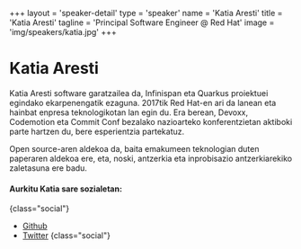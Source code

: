 +++
layout = 'speaker-detail'
type = 'speaker'
name = 'Katia Aresti'
title = 'Katia Aresti'
tagline = 'Principal Software Engineer @ Red Hat'
image = 'img/speakers/katia.jpg'
+++

# Katia Aresti

Katia Aresti software garatzailea da, Infinispan eta Quarkus proiektuei egindako ekarpenengatik ezaguna. 2017tik Red Hat-en ari da lanean eta hainbat enpresa teknologikotan lan egin du. Era berean, Devoxx, Codemotion eta Commit Conf bezalako nazioarteko konferentzietan aktiboki parte hartzen du, bere esperientzia partekatuz.  

Open source-aren aldekoa da, baita emakumeen teknologian duten paperaren aldekoa ere, eta, noski, antzerkia eta inprobisazio antzerkiarekiko zaletasuna ere badu.

#### Aurkitu Katia sare sozialetan:

{class="social"}

- [Github](https://github.com/karesti)
- [Twitter](https://x.com/karesti)
  {class="social"}

